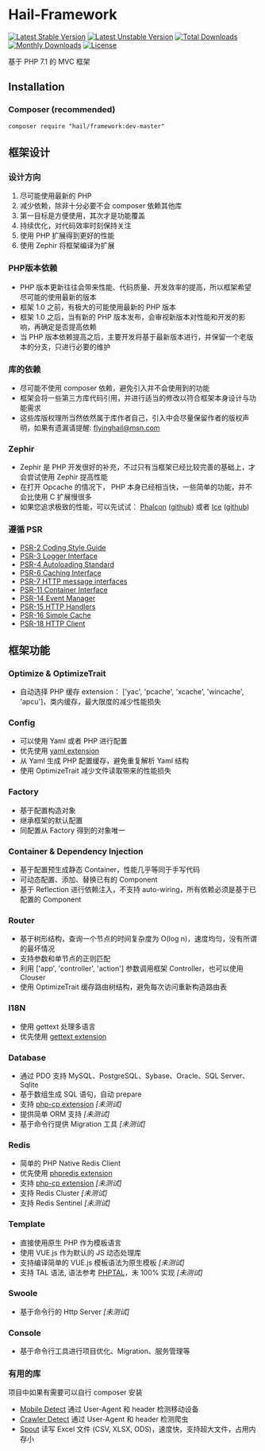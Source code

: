 # Hail-Framework

[![Latest Stable Version](https://poser.pugx.org/hail/framework/version)](https://packagist.org/packages/hail/framework)
[![Latest Unstable Version](https://poser.pugx.org/hail/framework/v/unstable)](//packagist.org/packages/hail/framework)
[![Total Downloads](https://poser.pugx.org/hail/framework/downloads)](https://packagist.org/packages/hail/framework)
[![Monthly Downloads](https://poser.pugx.org/hail/framework/d/monthly)](https://packagist.org/packages/hail/framework)
[![License](https://poser.pugx.org/hail/framework/license)](https://packagist.org/packages/hail/framework)

基于 PHP 7.1 的 MVC 框架

## Installation

### Composer (recommended)

``composer require "hail/framework:dev-master"``

## 框架设计

### 设计方向
1. 尽可能使用最新的 PHP
2. 减少依赖，除非十分必要不会 composer 依赖其他库
3. 第一目标是方便使用，其次才是功能覆盖
4. 持续优化，对代码效率时刻保持关注
5. 使用 PHP 扩展得到更好的性能
6. 使用 Zephir 将框架编译为扩展

### PHP版本依赖
- PHP 版本更新往往会带来性能、代码质量、开发效率的提高，所以框架希望尽可能的使用最新的版本
- 框架 1.0 之前，有极大的可能使用最新的 PHP 版本
- 框架 1.0 之后，当有新的 PHP 版本发布，会审视新版本对性能和开发的影响，再确定是否提高依赖
- 当 PHP 版本依赖提高之后，主要开发将基于最新版本进行，并保留一个老版本的分支，只进行必要的维护

### 库的依赖
- 尽可能不使用 composer 依赖，避免引入并不会使用到的功能
- 框架会将一些第三方库代码引用，并进行适当的修改以符合框架本身设计与功能需求
- 这些库版权理所当然依然属于库作者自己，引入中会尽量保留作者的版权声明，如果有遗漏请提醒: flyinghail@msn.com

### Zephir
- Zephir 是 PHP 开发很好的补充，不过只有当框架已经比较完善的基础上，才会尝试使用 Zephir 提高性能
- 在打开 Opcache 的情况下， PHP 本身已经相当快，一些简单的功能，并不会比使用 C 扩展慢很多
- 如果您追求极致的性能，可以先试试： [Phalcon](http://phalconphp.com/) ([github](https://github.com/phalcon/cphalcon)) 或者 [Ice](http://www.iceframework.org/) ([github](https://github.com/ice/framework))

### 遵循 PSR
- [PSR-2 Coding Style Guide](http://www.php-fig.org/psr/psr-2/)
- [PSR-3 Logger Interface](http://www.php-fig.org/psr/psr-3/)
- [PSR-4 Autoloading Standard](http://www.php-fig.org/psr/psr-4/)
- [PSR-6 Caching Interface](http://www.php-fig.org/psr/psr-6/)
- [PSR-7 HTTP message interfaces](http://www.php-fig.org/psr/psr-7/)
- [PSR-11 Container Interface](https://github.com/container-interop/fig-standards/blob/master/proposed/container.md)
- [PSR-14 Event Manager](https://github.com/php-fig/fig-standards/blob/master/proposed/event-manager.md)
- [PSR-15 HTTP Handlers](https://github.com/php-fig/fig-standards/blob/master/proposed/http-handlers)
- [PSR-16 Simple Cache](http://www.php-fig.org/psr/psr-16/)
- [PSR-18 HTTP Client](https://github.com/php-fig/fig-standards/blob/master/proposed/http-client)

## 框架功能

### Optimize & OptimizeTrait
- 自动选择 PHP 缓存 extension： ['yac', 'pcache', 'xcache', 'wincache', 'apcu']，类内缓存，最大限度的减少性能损失

### Config
- 可以使用 Yaml 或者 PHP 进行配置
- 优先使用 [yaml extension](http://pecl.php.net/package/yaml)
- 从 Yaml 生成 PHP 配置缓存，避免重复解析 Yaml 结构
- 使用 OptimizeTrait 减少文件读取带来的性能损失

### Factory
- 基于配置构造对象
- 继承框架的默认配置
- 同配置从 Factory 得到的对象唯一

### Container & Dependency Injection
- 基于配置预生成静态 Container，性能几乎等同于手写代码
- 可动态配置、添加、替换已有的 Component
- 基于 Reflection 进行依赖注入，不支持 auto-wiring，所有依赖必须是基于已配置的 Component

### Router
- 基于树形结构，查询一个节点的时间复杂度为 O(log n)，速度均匀，没有所谓的最坏情况
- 支持参数和单节点的正则匹配
- 利用 ['app', 'controller', 'action'] 参数调用框架 Controller，也可以使用 Clouser 
- 使用 OptimizeTrait 缓存路由树结构，避免每次访问重新构造路由表

### I18N
- 使用 gettext 处理多语言
- 优先使用 [gettext extension](http://php.net/manual/gettext.installation.php)

### Database
- 通过 PDO 支持 MySQL、PostgreSQL、Sybase、Oracle、SQL Server、Sqlite
- 基于数组生成 SQL 语句，自动 prepare
- 支持 [php-cp extension](https://github.com/swoole/php-cp) *[未测试]*
- 提供简单 ORM 支持 *[未测试]*
- 基于命令行提供 Migration 工具 *[未测试]*

### Redis
- 简单的 PHP Native Redis Client
- 优先使用 [phpredis extension](http://pecl.php.net/package/redis/)
- 支持 [php-cp extension](https://github.com/swoole/php-cp) *[未测试]*
- 支持 Redis Cluster *[未测试]*
- 支持 Redis Sentinel *[未测试]* 

### Template
- 直接使用原生 PHP 作为模板语言
- 使用 VUE.js 作为默认的 JS 动态处理库
- 支持编译简单的 VUE.js 模板语法为原生模板 *[未测试]*
- 支持 TAL 语法, 语法参考 [PHPTAL](https://phptal.org/)，未 100% 实现 *[未测试]* 

### Swoole
- 基于命令行的 Http Server *[未测试]*

### Console
- 基于命令行工具进行项目优化、Migration、服务管理等

### 有用的库
项目中如果有需要可以自行 composer 安装

- [Mobile Detect](https://github.com/serbanghita/Mobile-Detect) 通过 User-Agent 和 header 检测移动设备
- [Crawler Detect](https://github.com/JayBizzle/Crawler-Detect) 通过 User-Agent 和 header 检测爬虫
- [Spout](https://github.com/box/spout) 读写 Excel 文件 (CSV, XLSX, ODS)，速度快，支持超大文件，占用内存小